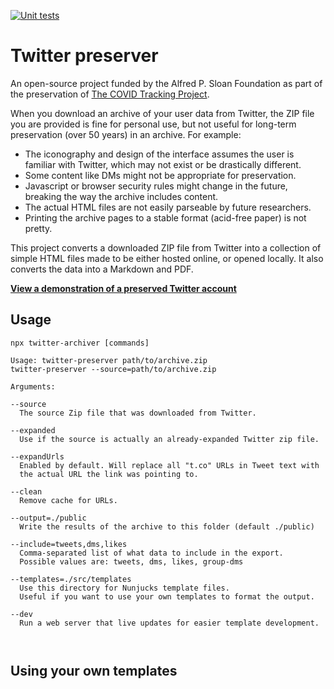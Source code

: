 [![Unit tests](https://github.com/ctp-archive/twitter-preserver/actions/workflows/test.yml/badge.svg)](https://github.com/ctp-archive/twitter-preserver/actions/workflows/test.yml)

# Twitter preserver

An open-source project funded by the Alfred P. Sloan Foundation as part of the preservation of [The COVID Tracking Project](https://covidtracking.com).

When you download an archive of your user data from Twitter, the ZIP file you are provided is fine for personal use, but not useful for long-term preservation (over 50 years) in an archive. For example:

- The iconography and design of the interface assumes the user is familiar with Twitter, which may not exist or be drastically different.
- Some content like DMs might not be appropriate for preservation.
- Javascript or browser security rules might change in the future, breaking the way the archive includes content.
- The actual HTML files are not easily parseable by future researchers.
- Printing the archive pages to a stable format (acid-free paper) is not pretty.

This project converts a downloaded ZIP file from Twitter into a collection of simple HTML files made to be either hosted online, or opened locally. It also converts the data into a Markdown and PDF.

**[View a demonstration of a preserved Twitter account](https://ctp-archive.github.io/twitter-preserver/demo)**

## Usage

`npx twitter-archiver [commands]`






```help
Usage: twitter-preserver path/to/archive.zip
twitter-preserver --source=path/to/archive.zip

Arguments:

--source
  The source Zip file that was downloaded from Twitter.

--expanded
  Use if the source is actually an already-expanded Twitter zip file.

--expandUrls
  Enabled by default. Will replace all "t.co" URLs in Tweet text with
  the actual URL the link was pointing to.

--clean
  Remove cache for URLs.

--output=./public
  Write the results of the archive to this folder (default ./public)

--include=tweets,dms,likes
  Comma-separated list of what data to include in the export.
  Possible values are: tweets, dms, likes, group-dms

--templates=./src/templates
  Use this directory for Nunjucks template files.
  Useful if you want to use your own templates to format the output.

--dev
  Run a web server that live updates for easier template development.
  
  
```

## Using your own templates

```

```
